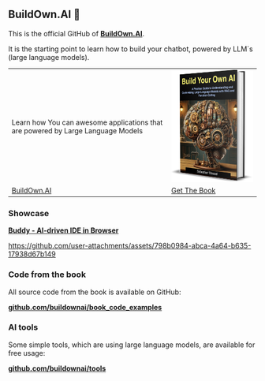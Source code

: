 ## BuildOwn.AI 👋

This is the official GitHub of **[BuildOwn.AI](https://buildown.ai)**.

It is the starting point to learn how to build your chatbot, powered by LLM´s (large language models).  

|   |   |
|---|---|
| Learn how You can awesome applications that are powered by Large Language Models | [![BuildOwn.AI](book.png)](https://buildown.ai) |
| [BuildOwn.AI](https://buildown.ai) | [Get The Book](https://buildown.ai/book/buy) |

### Showcase

**[Buddy - AI-driven IDE in Browser](https://github.com/buildownai/buddy)**

https://github.com/user-attachments/assets/798b0984-abca-4a64-b635-17938d67b149

### Code from the book

All source code from the book is available on GitHub:

**[github.com/buildownai/book_code_examples](https://github.com/buildownai/book_code_examples)**

### AI tools

Some simple tools, which are using large language models, are available for free usage:

**[github.com/buildownai/tools](https://github.com/buildownai/tools)**
